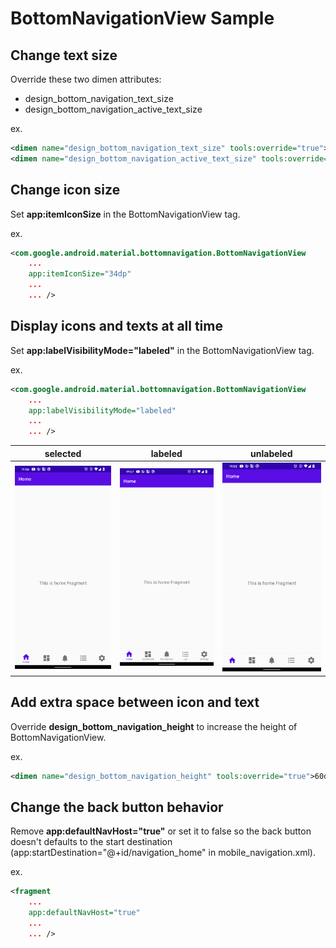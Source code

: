 # BottomNavigationView Sample

## Change text size

Override these two dimen attributes:

- design_bottom_navigation_text_size
- design_bottom_navigation_active_text_size

ex.

```xml
<dimen name="design_bottom_navigation_text_size" tools:override="true">10sp</dimen>
<dimen name="design_bottom_navigation_active_text_size" tools:override="true">10sp</dimen>
```

## Change icon size

Set **app:itemIconSize** in the BottomNavigationView tag.

ex.

```xml
<com.google.android.material.bottomnavigation.BottomNavigationView
    ...
    app:itemIconSize="34dp"
    ...
    ... />
```

## Display icons and texts at all time

Set **app:labelVisibilityMode="labeled"** in the BottomNavigationView tag.

ex.

```xml
<com.google.android.material.bottomnavigation.BottomNavigationView
    ...
    app:labelVisibilityMode="labeled"
    ...
    ... />
```

|selected|labeled|unlabeled|
|:--:|:--:|:--:|
|<img src="static/sc1.png" width=250/>|<img src="static/sc2.png" width=250/>|<img src="static/sc3.png" width=250/>|

## Add extra space between icon and text

Override **design_bottom_navigation_height** to increase the height of BottomNavigationView.

ex.

```xml
<dimen name="design_bottom_navigation_height" tools:override="true">60dp</dimen>
```

## Change the back button behavior

Remove **app:defaultNavHost="true"** or set it to false so the back button doesn't defaults to the start destination (app:startDestination="@+id/navigation_home" in mobile_navigation.xml).

ex.

```xml
<fragment
    ...
    app:defaultNavHost="true"
    ...
    ... />
```